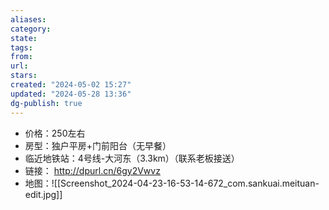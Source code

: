 ```yaml
---
aliases: 
category: 
state: 
tags: 
from: 
url: 
stars: 
created: "2024-05-02 15:27"
updated: "2024-05-28 13:36"
dg-publish: true
---
```

- 价格：250左右
- 房型：独户平房+门前阳台（无早餐）
- 临近地铁站：4号线-大河东（3.3km）（联系老板接送）
- 链接： http://dpurl.cn/6gy2Vwvz
- 地图：![[Screenshot_2024-04-23-16-53-14-672_com.sankuai.meituan-edit.jpg]]